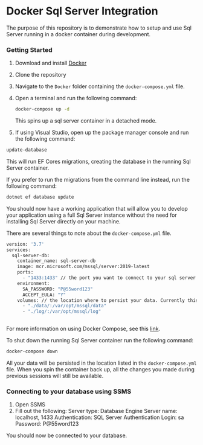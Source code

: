 # Docker Sql Server Integration

The purpose of this repository is to demonstrate how to setup and use Sql Server running in a docker container during development. 

### Getting Started

1. Download and install [Docker](https://www.docker.com/get-started/)
2. Clone the repository
3. Navigate to the `Docker` folder containing the  `docker-compose.yml` file. 
4. Open a terminal and run the following command:
   
   ```bash
   docker-compose up -d
   ```
   This spins up a sql server container in a detached mode.

5. If using Visual Studio, open up the package manager console and run the following command:

```bash
update-database
```
This will run EF Cores migrations, creating the database in the running Sql Server container.

If you prefer to run the migrations from the command line instead, run the following command:

```bash
dotnet ef database update
```

You should now have a working application that will allow you to develop your application using a full Sql Server instance without the need for installing Sql Server directly on your machine. 

There are several things to note about the `docker-compose.yml` file.

```bash
version: '3.7'
services:
  sql-server-db:
    container_name: sql-server-db
    image: mcr.microsoft.com/mssql/server:2019-latest 
    ports:
      - "1433:1433" // the port you want to connect to your sql server instance. 1433 is the default port. If you want to change the port, you will update the first number, i.e. 5033:1433 will run the container on localhost:5033 
    environment:
      SA_PASSWORD: "P@55word123"
      ACCEPT_EULA: "Y"
    volumes: // the location where to persist your data. Currently this will create the folders in the same directory as the docker-compose file. If you want, you can update this.
      - "./data/:/var/opt/mssql/data"
      - "./log/:/var/opt/mssql/log"
      
```

For more information on using Docker Compose, see this [link](https://www.docker.com/blog/tag/docker-compose/).

To shut down the running Sql Server container run the following command:

```bash
docker-compose down
```

All your data will be persisted in the location listed in the `docker-compose.yml` file. When you spin the container back up, all the changes you made during previous sessions will still be available. 

### Connecting to your database using SSMS

1. Open SSMS
2. Fill out the following:
  Server type: Database Engine
  Server name: localhost, 1433
  Authentication: SQL Server Authentication
  Login: sa
  Password: P@55word123

You should now be connected to your database.